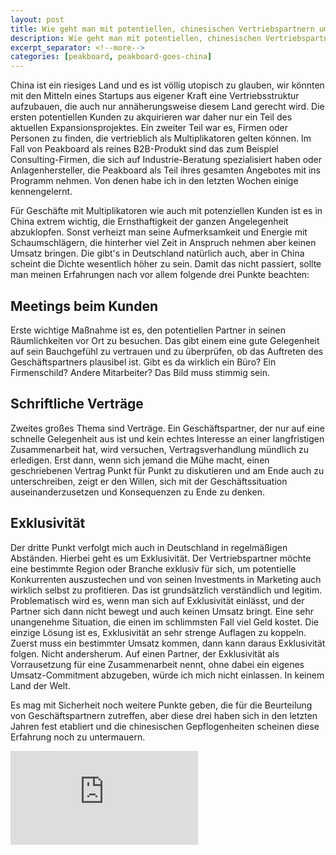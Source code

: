 ```yaml
---
layout: post
title: Wie geht man mit potentiellen, chinesischen Vertriebspartnern um?
description: Wie geht man mit potentiellen, chinesischen Vertriebspartnern um?
excerpt_separator: <!--more-->
categories: [peakboard, peakboard-goes-china]
---
```


China ist ein riesiges Land und es ist völlig utopisch zu glauben, wir könnten mit den Mitteln eines Startups aus eigener Kraft eine Vertriebsstruktur aufzubauen, die auch nur annäherungsweise diesem Land gerecht wird. Die ersten potentiellen Kunden zu akquirieren war daher nur ein Teil des aktuellen Expansionsprojektes. Ein zweiter Teil war es, Firmen oder Personen zu finden, die vertrieblich als Multiplikatoren gelten können. Im Fall von Peakboard als reines B2B-Produkt sind das zum Beispiel Consulting-Firmen, die sich auf Industrie-Beratung spezialisiert haben oder Anlagenhersteller, die Peakboard als Teil ihres gesamten Angebotes mit ins Programm nehmen. Von denen habe ich in den letzten Wochen einige kennengelernt. 

<!--more-->

Für Geschäfte mit Multiplikatoren wie auch mit potenziellen Kunden ist es in China extrem wichtig, die Ernsthaftigkeit der ganzen Angelegenheit abzuklopfen. Sonst verheizt man seine Aufmerksamkeit und Energie mit Schaumschlägern, die hinterher viel Zeit in Anspruch nehmen aber keinen Umsatz bringen. Die gibt's in Deutschland natürlich auch, aber in China scheint die Dichte wesentlich höher zu sein. Damit das nicht passiert, sollte man meinen Erfahrungen nach vor allem folgende drei Punkte beachten:

## Meetings beim Kunden

Erste wichtige Maßnahme ist es, den potentiellen Partner in seinen Räumlichkeiten vor Ort zu besuchen. Das gibt einem eine gute Gelegenheit auf sein Bauchgefühl zu vertrauen und zu überprüfen, ob das Auftreten des Geschäftspartners plausibel ist. Gibt es da wirklich ein Büro? Ein Firmenschild? Andere Mitarbeiter? Das Bild muss stimmig sein.

## Schriftliche Verträge

Zweites großes Thema sind Verträge. Ein Geschäftspartner, der nur auf eine schnelle Gelegenheit aus ist und kein echtes Interesse an einer langfristigen Zusammenarbeit hat, wird versuchen, Vertragsverhandlung mündlich zu erledigen. Erst dann, wenn sich jemand die Mühe macht, einen geschriebenen Vertrag Punkt für Punkt zu diskutieren und am Ende auch zu unterschreiben, zeigt er den Willen, sich mit der Geschäftssituation auseinanderzusetzen und Konsequenzen zu Ende zu denken.

## Exklusivität

Der dritte Punkt verfolgt mich auch in Deutschland in regelmäßigen Abständen. Hierbei geht es um Exklusivität. Der Vertriebspartner möchte eine bestimmte Region oder Branche exklusiv für sich, um potentielle Konkurrenten auszustechen und von seinen Investments in Marketing auch wirklich selbst zu profitieren. Das ist grundsätzlich verständlich und legitim. Problematisch wird es, wenn man sich auf Exklusivität einlässt, und der Partner sich dann nicht bewegt und auch keinen Umsatz bringt. Eine sehr unangenehme Situation, die einen im schlimmsten Fall viel Geld kostet. Die einzige Lösung ist es, Exklusivität an sehr strenge Auflagen zu koppeln. Zuerst muss ein bestimmter Umsatz kommen, dann kann daraus Exklusivität folgen. Nicht andersherum. Auf einen Partner, der Exklusivität als Vorrausetzung für eine Zusammenarbeit nennt, ohne dabei ein eigenes Umsatz-Commitment abzugeben, würde ich mich nicht einlassen. In keinem Land der Welt.

Es mag mit Sicherheit noch weitere Punkte geben, die für die Beurteilung von Geschäftspartnern zutreffen, aber diese drei haben sich in den letzten Jahren fest etabliert und die chinesischen Gepflogenheiten scheinen diese Erfahrung noch zu untermauern.


<div class="video-container">
    <iframe src="https://www.youtube.com/embed/bA-srx7D3LM" frameborder="0" allow="accelerometer; autoplay; encrypted-media; gyroscope; picture-in-picture" allowfullscreen></iframe>
</div>